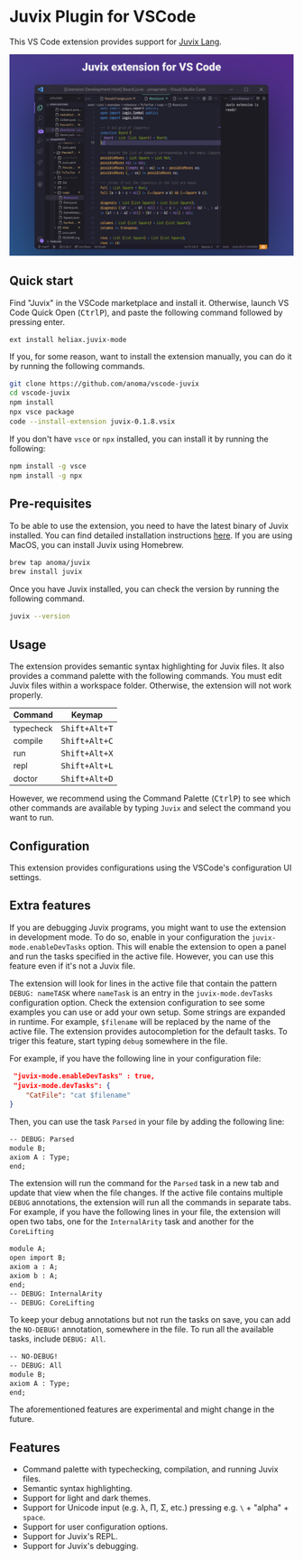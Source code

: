 # Juvix Plugin for VSCode

This VS Code extension provides support for [Juvix Lang](https://github.com/anoma/juvix).

<p align="center">
  <img src="https://github.com/anoma/vscode-juvix/raw/main/assets/juvix-vscode-extension.png" >
</p>

## Quick start

Find "Juvix" in the VSCode marketplace and install it. Otherwise, launch VS Code
Quick Open (<kbd>Ctrl</kbd><kbd>P</kbd>), and paste the following command
followed by pressing enter.

```
ext install heliax.juvix-mode
```

If you, for some reason, want to install the extension manually,
you can do it by running the following commands.

```bash
git clone https://github.com/anoma/vscode-juvix
cd vscode-juvix
npm install
npx vsce package
code --install-extension juvix-0.1.8.vsix
```

If you don't have `vsce` or `npx` installed, you can install it by running the following:

```bash
npm install -g vsce
npm install -g npx
```

## Pre-requisites

To be able to use the extension, you need to have the latest binary of Juvix
installed. You can find detailed installation instructions
[here](https://docs.juvix.org/#installation). If you are using MacOS, you can
install Juvix using Homebrew.

```bash
brew tap anoma/juvix
brew install juvix
```

Once you have Juvix installed, you can check the version by running the
following command.

```bash
juvix --version
```

## Usage

The extension provides semantic syntax highlighting for Juvix files. It also
provides a command palette with the following commands. You must edit Juvix
files within a workspace folder. Otherwise, the extension will not work
properly.

| Command   |         Keymap         |
| :-------- | :--------------------: |
| typecheck | <kbd>Shift+Alt+T</kbd> |
| compile   | <kbd>Shift+Alt+C</kbd> |
| run       | <kbd>Shift+Alt+X</kbd> |
| repl      | <kbd>Shift+Alt+L</kbd> |
| doctor    | <kbd>Shift+Alt+D</kbd> |

However, we recommend using the Command Palette (<kbd>Ctrl</kbd><kbd>P</kbd>) to
see which other commands are available by typing `Juvix` and select the command you want to run.

## Configuration

This extension provides configurations using the VSCode's configuration UI
settings.

## Extra features

If you are debugging Juvix programs, you might want to use the extension in
development mode. To do so, enable in your configuration the
`juvix-mode.enableDevTasks` option. This will enable the extension to open a
panel and run the tasks specified in the active file. However, you can use
this feature even if it's not a Juvix file.

The extension will look for lines in the active file that contain the pattern
`DEBUG: nameTASK` where `nameTask` is an entry in the `juvix-mode.devTasks`
configuration option. Check the extension configuration to see some examples you
can use or add your own setup. Some strings are expanded in runtime. For
example, `$filename` will be replaced by the name of the active file. The
extension provides autocompletion for the default tasks. To triger this feature,
start typing `debug` somewhere in the file.

For example, if you have the following line in your configuration file:

```json
 "juvix-mode.enableDevTasks" : true,
 "juvix-mode.devTasks": {
    "CatFile": "cat $filename"
}
```

Then, you can use the task `Parsed` in your file by adding the following line:

```
-- DEBUG: Parsed
module B;
axiom A : Type;
end;
```

The extension will run the command for the `Parsed` task in a new tab and update
that view when the file changes. If the active file contains multiple `DEBUG`
annotations, the extension will run all the commands in separate tabs. For
example, if you have the following lines in your file, the extension will open
two tabs, one for the `InternalArity` task and another for the `CoreLifting`

```
module A;
open import B;
axiom a : A;
axiom b : A;
end;
-- DEBUG: InternalArity
-- DEBUG: CoreLifting
```

To keep your debug annotations but not run the tasks on save, you can add the
`NO-DEBUG!` annotation, somewhere in the file. To run all the available tasks,
include `DEBUG: All`.

```
-- NO-DEBUG!
-- DEBUG: All
module B;
axiom A : Type;
end;
```

The aforementioned features are experimental and might change in the future.

## Features

- Command palette with typechecking, compilation, and running Juvix files.
- Semantic syntax highlighting.
- Support for light and dark themes.
- Support for Unicode input (e.g. λ, Π, Σ, etc.) pressing e.g. `\` + "alpha" + `space`.
- Support for user configuration options.
- Support for Juvix's REPL.
- Support for Juvix's debugging.
